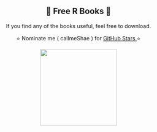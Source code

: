 <h2 align="center"> 📘 Free R Books 📘</h2>

<p align="center"> If you find any of the books useful, feel free to download.</p>
<p align="center"> ⭐ Nominate me ( callmeShae ) for <a href="https://stars.github.com/nominate/"> GitHub Stars </a>⭐


<p align="center"><img src="https://upload.wikimedia.org/wikipedia/commons/thumb/1/1b/R_logo.svg/724px-R_logo.svg.png" width=200/></p>


